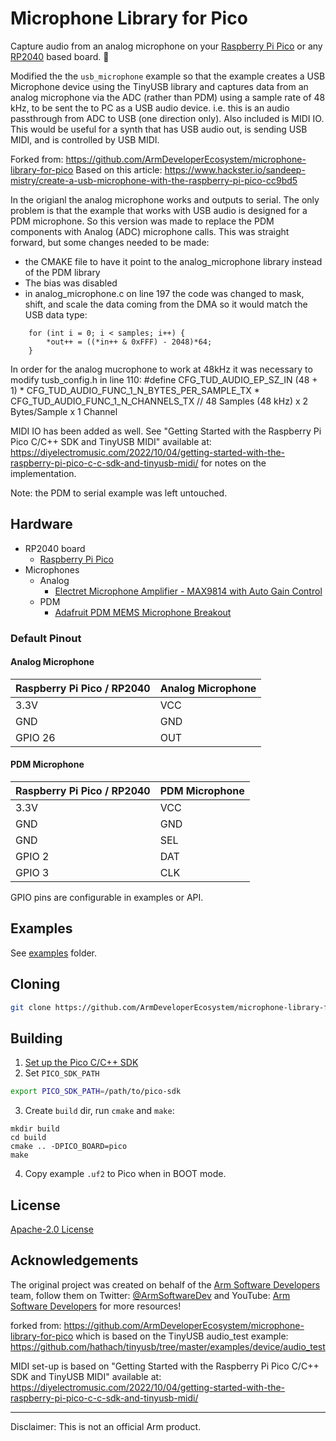 # Microphone Library for Pico

Capture audio from an analog microphone on your [Raspberry Pi Pico](https://www.raspberrypi.org/products/raspberry-pi-pico/) or any [RP2040](https://www.raspberrypi.org/products/rp2040/) based board. 🎤

Modified the the `usb_microphone` example  so that the example creates a USB Microphone device using the TinyUSB library and captures data from an analog microphone via the ADC (rather than PDM) using a sample rate of 48 kHz, to be sent the to PC as a USB audio device. i.e. this is an audio passthrough from ADC to USB (one direction only). Also included is MIDI IO. This would be useful for a synth that has USB audio out, is sending USB MIDI, and is controlled by USB MIDI.

Forked from: https://github.com/ArmDeveloperEcosystem/microphone-library-for-pico
Based on this article: https://www.hackster.io/sandeep-mistry/create-a-usb-microphone-with-the-raspberry-pi-pico-cc9bd5

In the origianl the analog microphone works and outputs to serial. The only problem is that the example that works with USB audio is designed for a PDM microphone. So this version was made to replace the PDM components with Analog (ADC) microphone calls. This was straight forward, but some changes needed to be made: 

- the CMAKE file to have it point to the analog_microphone library instead of the PDM library
- The bias was disabled
- in analog_microphone.c  on line 197 the code was changed to mask, shift, and scale the data coming from the DMA so it would match the USB data type:
```
    for (int i = 0; i < samples; i++) {
        *out++ = ((*in++ & 0xFFF) - 2048)*64;
    }
```

In order for the analog mucrophone to work at 48kHz it was necessary to modify tusb_config.h in line 110:
#define CFG_TUD_AUDIO_EP_SZ_IN                                        (48 + 1) * CFG_TUD_AUDIO_FUNC_1_N_BYTES_PER_SAMPLE_TX * CFG_TUD_AUDIO_FUNC_1_N_CHANNELS_TX      // 48 Samples (48 kHz) x 2 Bytes/Sample x 1 Channel


MIDI IO has been added as well.
See  "Getting Started with the Raspberry Pi Pico C/C++ SDK and TinyUSB MIDI" available at:
https://diyelectromusic.com/2022/10/04/getting-started-with-the-raspberry-pi-pico-c-c-sdk-and-tinyusb-midi/
for notes on the implementation.


Note: the PDM to serial example was left untouched.

## Hardware

 * RP2040 board
   * [Raspberry Pi Pico](https://www.raspberrypi.org/products/raspberry-pi-pico/)
 * Microphones
   * Analog
     * [Electret Microphone Amplifier - MAX9814 with Auto Gain Control](https://www.adafruit.com/product/1713) 
   * PDM
     * [Adafruit PDM MEMS Microphone Breakout](https://www.adafruit.com/product/3492)

### Default Pinout

#### Analog Microphone

| Raspberry Pi Pico / RP2040 | Analog Microphone |
| -------------------------- | ----------------- |
| 3.3V | VCC |
| GND | GND |
| GPIO 26 | OUT |

#### PDM Microphone

| Raspberry Pi Pico / RP2040 | PDM Microphone |
| -------------------------- | ----------------- |
| 3.3V | VCC |
| GND | GND |
| GND | SEL |
| GPIO 2 | DAT |
| GPIO 3 | CLK |

GPIO pins are configurable in examples or API.

## Examples

See [examples](examples/) folder.


## Cloning

```sh
git clone https://github.com/ArmDeveloperEcosystem/microphone-library-for-pico.git 
```

## Building

1. [Set up the Pico C/C++ SDK](https://datasheets.raspberrypi.org/pico/getting-started-with-pico.pdf)
2. Set `PICO_SDK_PATH`
```sh
export PICO_SDK_PATH=/path/to/pico-sdk
```
3. Create `build` dir, run `cmake` and `make`:
```
mkdir build
cd build
cmake .. -DPICO_BOARD=pico
make
```
4. Copy example `.uf2` to Pico when in BOOT mode.

## License

[Apache-2.0 License](LICENSE)

## Acknowledgements

The original project was created on behalf of the [Arm Software Developers](https://developer.arm.com/) team, follow them on Twitter: [@ArmSoftwareDev](https://twitter.com/armsoftwaredev) and YouTube: [Arm Software Developers](https://www.youtube.com/channel/UCHUAckhCfRom2EHDGxwhfOg) for more resources!

forked from: https://github.com/ArmDeveloperEcosystem/microphone-library-for-pico
which is based on the TinyUSB audio_test example:
https://github.com/hathach/tinyusb/tree/master/examples/device/audio_test

MIDI set-up is based on "Getting Started with the Raspberry Pi Pico C/C++ SDK and TinyUSB MIDI" available at:
https://diyelectromusic.com/2022/10/04/getting-started-with-the-raspberry-pi-pico-c-c-sdk-and-tinyusb-midi/

---

Disclaimer: This is not an official Arm product.
